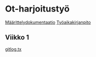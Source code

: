# Ot-harjoitustyö #

[Määrittelydokumentaatio](https://github.com/AlecSiikaluoma/ot-harjoitustyo/blob/master/dokumentaatio/Maarittelydokumentaatio.md)
[Työaikakirjanpito](https://github.com/AlecSiikaluoma/ot-harjoitustyo/blob/master/dokumentaatio/tyoaikakirjanpito.md)

## Viikko 1 ##

[gitlog.tx](https://github.com/AlecSiikaluoma/ot-harjoitustyo/blob/master/laskarit/viikko1/gitlog.txt)
